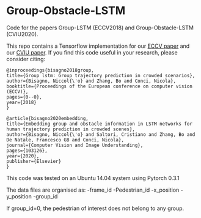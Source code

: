 # Group-Obstacle-LSTM
Code for the papers Group-LSTM (ECCV2018) and Group-Obstacle-LSTM (CVIU2020).

This repo contains a Tensorflow implementation for our [ECCV paper](http://openaccess.thecvf.com/content_ECCVW_2018/papers/11131/Bisagno_Group_LSTM_Group_Trajectory_Prediction_in_Crowded_Scenarios_ECCVW_2018_paper.pdf) and our [CVIU paper](https://www.sciencedirect.com/science/article/pii/S1077314220301454?casa_token=mArBjZiDVYoAAAAA:BkQvs7yJcF8YhXfHpYtmxlfQOUvyyRz94symyUV8jm90D8sS3rgLgwd9DConXMbzqFWgB5xD5w).  If you find this code useful in your research, please consider citing:


    @inproceedings{bisagno2018group,
    title={Group lstm: Group trajectory prediction in crowded scenarios},
    author={Bisagno, Niccol{\'o} and Zhang, Bo and Conci, Nicola},
    booktitle={Proceedings of the European conference on computer vision (ECCV)},
    pages={0--0},
    year={2018}
    }
    
    @article{bisagno2020embedding,
    title={Embedding group and obstacle information in LSTM networks for human trajectory prediction in crowded scenes},
    author={Bisagno, Niccol{\'o} and Saltori, Cristiano and Zhang, Bo and De Natale, Francesco GB and Conci, Nicola},
    journal={Computer Vision and Image Understanding},
    pages={103126},
    year={2020},
    publisher={Elsevier}
    }


This code was tested on an Ubuntu 14.04 system using Pytorch 0.3.1

The data files are organised as:
    -frame_id
    -Pedestrian_id
    -x_position
    -y_position
    -group_id

If group_id=0, the pedestrian of interest does not belong to any group.

